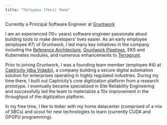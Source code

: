 ```yaml
---
title: "Yoriyasu (Yori) Yano"
---
```


<p class="worktitle">Currently a Principal Software Engineer at <a href="https://gruntwork.io">Gruntwork</a></p>

I am an experienced (10+ years) software engineer passionate about building tools to make developers’ lives easier. As
an early employee (employee #7) of Gruntwork, I led many key initiatives in the company including the [Reference
Architecture](https://gruntwork.io/reference-architecture/), [Gruntwork Pipelines](https://gruntwork.io/pipelines/), EKS
and Kubernetes modules, and numerous enhancements to [Terragrunt](https://terragrunt.gruntwork.io).

Prior to joining Gruntwork, I was a founding team member (employee #4) at [Captricity (dba Vidado)](https://vidado.ai/),
a company building a secure digital automation solution for enterprises operating in highly regulated industries. During
my time there, I built out Captricity’s core digitization platform from a research prototype. I eventually became
specialized in Site Reliability Engineering and successfully led the team to materialize a 10x improvement in the
throughput of the digitization platform.

In my free time, I like to tinker with my home datacenter (comprised of a mix of SBCs) and scout for new technologies to
learn (currently CUDA and GPGPU programming).
